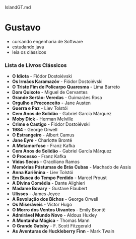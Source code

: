 IslandGT.md
# Gustavo
- cursando engenharia de Software
 - estudando java
 - leia os clássicos

### Lista de Livros Clássicos

- **O Idiota** - Fiódor Dostoiévski
- **Os Irmãos Karamazóv** - Fiódor Dostoiévski
- **O Triste Fim de Policarpo Quaresma** - Lima Barreto
- **Dom Quixote** - Miguel de Cervantes
- **Grande Sertão: Veredas** - Guimarães Rosa
- **Orgulho e Preconceito** - Jane Austen
- **Guerra e Paz** - Liev Tolstói
- **Cem Anos de Solidão** - Gabriel García Márquez
- **Moby Dick** - Herman Melville
- **Crime e Castigo** - Fiódor Dostoiévski
- **1984** - George Orwell
- **O Estrangeiro** - Albert Camus
- **Jane Eyre** - Charlotte Brontë
- **A Metamorfose** - Franz Kafka
- **Cem Anos de Solidão** - Gabriel García Márquez
- **O Processo** - Franz Kafka
- **Vidas Secas** - Graciliano Ramos
- **Memórias Póstumas de Brás Cubas** - Machado de Assis
- **Anna Kariênina** - Liev Tolstói
- **Em Busca do Tempo Perdido** - Marcel Proust
- **A Divina Comédia** - Dante Alighieri
- **Madame Bovary** - Gustave Flaubert
- **Ulisses** - James Joyce
- **A Revolução dos Bichos** - George Orwell
- **Os Miseráveis** - Victor Hugo
- **O Morro dos Ventos Uivantes** - Emily Brontë
- **Admirável Mundo Novo** - Aldous Huxley
- **A Montanha Mágica** - Thomas Mann
- **O Grande Gatsby** - F. Scott Fitzgerald
- **As Aventuras de Huckleberry Finn** - Mark Twain
